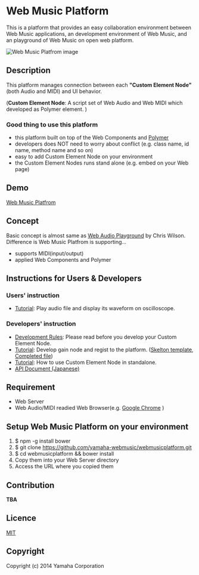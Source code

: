 # Web Music Platform
This is a platform that provides an easy collaboration environment between Web Music applications, an development environment of Web Music, and an playground of Web Music on open web platform.

![Web Music Platfrom image](https://raw.github.com/yamaha-webmusic/WebMusicPlatform/master/images/WebMusicPlatform_Sample.png)

## Description
This platform manages connection between each **"Custom Element Node"** (both Audio and MIDI) and UI behavior.

(**Custom Element Node**: A script set of Web Audio and Web MIDI which developed as Polymer element. )

### Good thing to use this platform
 - this platform built on top of the Web Components and [Polymer](http://www.polymer-project.org/)
  - developers does NOT need to worry about conflict (e.g. class name, id name, method name and so on)
  - easy to add Custom Element Node on your environment
  - the Custom Element Nodes runs stand alone (e.g. embed on your Web page)

## Demo
[Web Music Platfrom](http://yamaha-webmusic.github.io/webmusicplatform/)  

##  Concept
Basic concept is almost same as [Web Audio Playground](http://webaudioplayground.appspot.com/) by Chris Wilson.  
Difference is Web Music Platfrom is supporting...

 - supports MIDI(input/output)
 - applied Web Components and Polymer

## Instructions for Users & Developers
### Users' instruction
 - [Tutorial](https://docs.google.com/document/d/1HyhPZdjDEGgbCCvprlfWsQ8ZCgcbZoR3HEmACrWyEJg/edit?usp=sharing): Play audio file and display its waveform on oscilloscope.  

### Developers' instruction
 - [Development Rules](https://docs.google.com/document/d/1gP7us1hBHFUNcD-V6ZNeZfaQjKxDHPxUqoBwUKrm1RE/edit?usp=sharing): Please read before you develop your Custom Element Node.
 - [Tutorial](https://docs.google.com/document/d/13UAp3MAUnVQUoS7H-cYRWHM-j2gYq03HaL3eIuq6H7w/edit?usp=sharing): Develop gain node and regist to the platform.
 ([Skelton template](https://github.com/yamaha-webmusic/webmusicplatform/blob/master/app/components/wm-skelton/wm-skelton_template.html), [Completed file](https://github.com/yamaha-webmusic/webmusicplatform/blob/master/app/components/wm-tutorial/wm-tutorialgain.html))
 - [Tutorial](https://docs.google.com/document/d/1_m9O0hLmiNxOLssTrCHevF-HOog_WqV6Hai8sqKBACs/edit): How to use Custom Element Node in standalone.  
 - [API Document (Japanese)](https://yamaha-webmusic.github.io/webmusicplatform/app/components/wm-skelton/)

## Requirement
 - Web Server
 - Web Audio/MIDI readied Web Browser(e.g. [Google Chrome](https://www.google.co.jp/chrome/) )

## Setup Web Music Platform on your environment
1. $ npm -g install bower
2. $ git clone https://github.com/yamaha-webmusic/webmusicplatform.git
3. $ cd webmusicplatform && bower install
4. Copy them into your Web Server directory
5. Access the URL where you copied them

## Contribution
**TBA**

## Licence
[MIT](https://raw.githubusercontent.com/yamaha-webmusic/WebMusicPlatform/master/LICENSE)

## Copyright
Copyright (c) 2014 Yamaha Corporation




